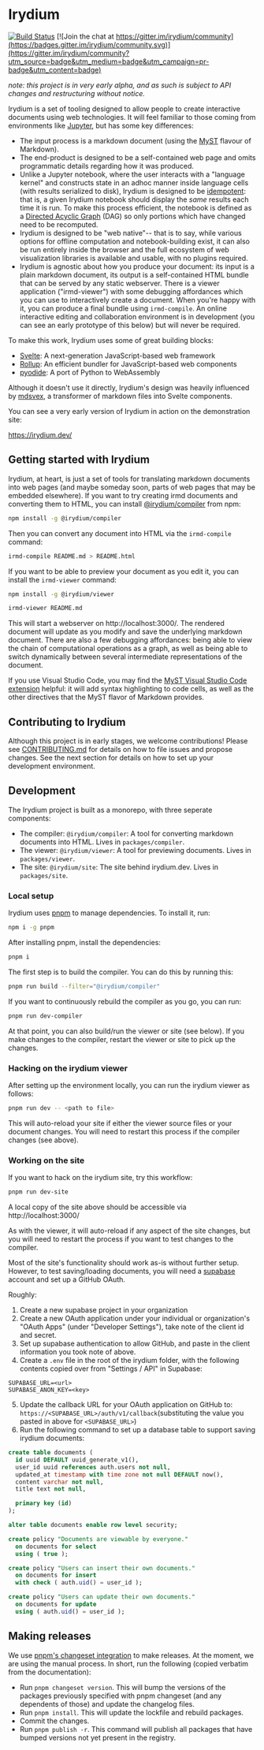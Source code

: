 # Irydium

[![Build Status](https://github.com/irydium/irydium/actions/workflows/build-and-test.yml/badge.svg)](https://github.com/irydium/irydium/actions?query=workflow%3Abuild-and-test)
[![Join the chat at https://gitter.im/irydium/community](https://badges.gitter.im/irydium/community.svg)](https://gitter.im/irydium/community?utm_source=badge&utm_medium=badge&utm_campaign=pr-badge&utm_content=badge)

_note: this project is in very early alpha, and as such is subject to API
changes and restructuring without notice._

Irydium is a set of tooling designed to allow people to create interactive documents
using web technologies. It will feel familiar to those coming from environments
like [Jupyter](https://jupyter.org/), but has some key differences:

- The input process is a markdown document (using the [MyST](https://jupyterbook.org/content/myst.html)
  flavour of Markdown).
- The end-product is designed to be a self-contained web page and omits programmatic
  details regarding how it was produced.
- Unlike a Jupyter notebook, where the user interacts with a "language kernel" and
  constructs state in an adhoc manner inside language cells (with results serialized
  to disk), Irydium is designed to be [idempotent](https://en.wikipedia.org/wiki/Idempotence):
  that is, a given Irydium notebook should display the _same_ results each time it is run.
  To make this process efficient, the notebook is defined as a [Directed Acyclic Graph](https://en.wikipedia.org/wiki/Directed_acyclic_graph) (DAG) so only portions which have changed need to be recomputed.
- Irydium is designed to be "web native"-- that is to say, while various options for
  offline computation and notebook-building exist, it can also be run entirely inside
  the browser and the full ecosystem of web visualization libraries is available and
  usable, with no plugins required.
- Irydium is agnostic about how you produce your document: its input is a plain markdown document, its output is
  a self-contained HTML bundle that can be served by any static webserver.
  There is a viewer application ("irmd-viewer") with some debugging affordances which you can use to
  interactively create a document.
  When you're happy with it, you can produce a final bundle using `irmd-compile`.
  An online interactive editing and collaboration environment is in development (you can see an early prototype of this below) but will never be required.

To make this work, Irydium uses some of great building blocks:

- [Svelte]: A next-generation JavaScript-based web framework
- [Rollup]: An efficient bundler for JavaScript-based web components
- [pyodide]: A port of Python to WebAssembly

Although it doesn't use it directly, Irydium's design was heavily influenced by [mdsvex], a transformer of markdown files into Svelte components.

You can see a very early version of Irydium in action on the demonstration site:

https://irydium.dev/

[svelte]: https://svelte.dev
[rollup]: https://rollupjs.org/
[pyodide]: https://github.com/pyodide/pyodide
[mdsvex]: https://mdsvex.com

## Getting started with Irydium

Irydium, at heart, is just a set of tools for translating markdown documents into web pages
(and maybe someday soon, parts of web pages that may be embedded elsewhere).
If you want to try creating irmd documents and converting them to HTML, you can install [@irydium/compiler](https://www.npmjs.com/package/@irydium/compiler) from npm:

```bash
npm install -g @irydium/compiler
```

Then you can convert any document into HTML via the `irmd-compile` command:

```bash
irmd-compile README.md > README.html
```

If you want to be able to preview your document as you edit it, you can install the `irmd-viewer`
command:

```bash
npm install -g @irydium/viewer
```

```bash
irmd-viewer README.md
```

This will start a webserver on http://localhost:3000/. The rendered document will update as you
modify and save the underlying markdown document.
There are also a few debugging affordances: being able to view the chain of computational operations as a graph, as well as being able to switch dynamically between several intermediate representations of the document.

If you use Visual Studio Code, you may find the [MyST Visual Studio Code extension] helpful:
it will add syntax highlighting to code cells, as well as the other directives that the MyST flavor of Markdown provides.

[myst visual studio code extension]: https://github.com/executablebooks/myst-vs-code

## Contributing to Irydium

Although this project is in early stages, we welcome contributions!
Please see [CONTRIBUTING.md](CONTRIBUTING.md) for details on how to file issues and propose changes.
See the next section for details on how to set up your development environment.

## Development

The Irydium project is built as a monorepo, with three seperate components:

- The compiler: `@irydium/compiler`: A tool for converting markdown documents into HTML. Lives in `packages/compiler`.
- The viewer: `@irydium/viewer`: A tool for previewing documents. Lives in `packages/viewer`.
- The site: `@irydium/site`: The site behind irydium.dev. Lives in `packages/site`.

### Local setup

Irydium uses [pnpm] to manage dependencies. To install it, run:

```bash
npm i -g pnpm
```

After installing pnpm, install the dependencies:

```bash
pnpm i
```

The first step is to build the compiler. You can do this by running this:

```bash
pnpm run build --filter="@irydium/compiler"
```

If you want to continuously rebuild the compiler as you go, you can run:

```bash
pnpm run dev-compiler
```

At that point, you can also build/run the viewer or site (see below).
If you make changes to the compiler, restart the viewer or site to pick up the changes.

[pnpm]: https://pnpm.js.org/

### Hacking on the irydium viewer

After setting up the environment locally, you can run the irydium viewer as follows:

```bash
pnpm run dev -- <path to file>
```

This will auto-reload your site if either the viewer source files or your document changes.
You will need to restart this process if the compiler changes (see above).

### Working on the site

If you want to hack on the irydium site, try this workflow:

```bash
pnpm run dev-site
```

A local copy of the site above should be accessible via http://localhost:3000/

As with the viewer, it will auto-reload if any aspect of the site changes, but you will need to restart the process if you want to test changes to the compiler.

Most of the site's functionality should work as-is without further setup.
However, to test saving/loading documents, you will need a [supabase] account and set up a GitHub
OAuth.

Roughly:

1. Create a new supabase project in your organization
2. Create a new OAuth application under your individual or organization's "OAuth Apps" (under "Developer Settings"),
   take note of the client id and secret.
3. Set up supabase authentication to allow GitHub, and paste in the client information you took note of above.
4. Create a `.env` file in the root of the irydium folder, with the following contents copied over from "Settings / API" in Supabase:

```
SUPABASE_URL=<url>
SUPABASE_ANON_KEY=<key>
```

5. Update the callback URL for your OAuth application on GitHub to: `https://<SUPABASE_URL>/auth/v1/callback`(substituting the value you pasted in above for `<SUPABASE_URL>`)
6. Run the following command to set up a database table to support saving irydium documents:

```sql
create table documents (
  id uuid DEFAULT uuid_generate_v1(),
  user_id uuid references auth.users not null,
  updated_at timestamp with time zone not null DEFAULT now(),
  content varchar not null,
  title text not null,

  primary key (id)
);

alter table documents enable row level security;

create policy "Documents are viewable by everyone."
  on documents for select
  using ( true );

create policy "Users can insert their own documents."
  on documents for insert
  with check ( auth.uid() = user_id );

create policy "Users can update their own documents."
  on documents for update
  using ( auth.uid() = user_id );
```

[supabase]: https://supabase.io

## Making releases

We use [pnpm's changeset integration] to make releases. At the moment, we are using the
manual process. In short, run the following (copied verbatim from the documentation):

- Run `pnpm changeset version`. This will bump the versions of the packages previously specified with pnpm changeset (and any dependents of those) and update the changelog files.
- Run `pnpm install`. This will update the lockfile and rebuild packages.
- Commit the changes.
- Run `pnpm publish -r`. This command will publish all packages that have bumped versions not yet present in the registry.

[pnpm's changeset integration]: https://pnpm.io/using-changesets
